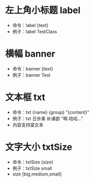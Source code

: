 # 左上角小标题 label

- 命令：label {text}
- 例子：label TestClass

# 横幅 banner

- 命令：banner {text}
- 例子：banner Test

# 文本框 txt

- 命令：txt {name} {group} "{content}"
- 例子：txt 日步美 补课部 "啊.哈哈..."
- 内容支持富文本

# 文字大小 txtSize 

- 命令：txtSize {size}
- 例子：txtSize small
- size [big,medium,small]